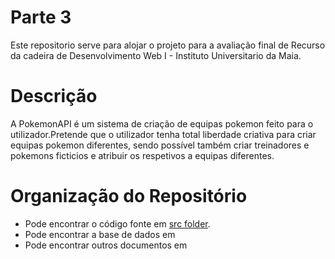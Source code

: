 # Parte 3
Este repositorio serve para alojar o projeto para a avaliação final de Recurso da cadeira de Desenvolvimento Web I - Instituto Universitario da Maia.

# Descrição
A PokemonAPI é um sistema de criação de equipas pokemon feito para o utilizador.Pretende que o utilizador tenha total liberdade criativa para criar equipas pokemon diferentes, sendo possível também criar treinadores e pokemons ficticios e atribuir os respetivos a equipas diferentes.

# Organização do Repositório
* Pode encontrar o código fonte em [src folder](pokemon-lb4/).
* Pode encontrar a base de dados em 
* Pode encontrar outros documentos em 

